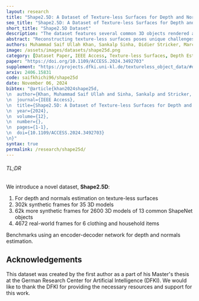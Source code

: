 ```yaml
---
layout: research
title: "Shape2.5D: A Dataset of Texture-less Surfaces for Depth and Normals Estimation"
seo_title: "Shape2.5D: A Dataset of Texture-less Surfaces for Depth and Normals Estimation"
short_title: "Shape2.5D Dataset"
description: "The dataset features several common 3D objects rendered as images in Blender with no textures and different lights. Depth and normal maps are provided."
abstract: "Reconstructing texture-less surfaces poses unique challenges in computer vision, primarily due to the lack of specialized datasets that cater to the nuanced needs of depth and normals estimation in the absence of textural information. We introduce ”Shape2.5D,” a novel, large-scale dataset designed to address this gap. Comprising 1.17 million frames spanning over 39,772 3D models and 48 unique objects, our dataset provides depth and surface normal maps for texture-less object reconstruction. The proposed dataset includes synthetic images rendered with 3D modeling software to simulate various lighting conditions and viewing angles. It also includes a real-world subset comprising 4672 frames captured with a depth camera. Our comprehensive benchmarks showcase the dataset’s ability to support the development of algorithms that robustly estimate depth and normals from RGB images, and perform voxel reconstruction. Our open-source data generation pipeline allows the dataset to be extended and adapted for future research."
authors: Muhammad Saif Ullah Khan, Sankalp Sinha, Didier Stricker, Marcus Liwicki, Muhammad Zeshan Afzal
image: /assets/images/datasets/shape25d.png
category: [Dataset Paper, IEEE Access, Texture-less Surfaces, Depth Estimation, Normal Estimation]
paper: "https://doi.org/10.1109/ACCESS.2024.3492703"
supplement: "https://projects.dfki.uni-kl.de/textureless_object_data/#downloads"
arxiv: 2406.15831
code: saifkhichi96/shape25d
date: November 06, 2024
bibtex: "@article{khan2024shape25d,
\n  author={Khan, Muhammad Saif Ullah and Sinha, Sankalp and Stricker, Didier and Liwicki, Marcus and Afzal, Muhammad Zeshan},
\n  journal={IEEE Access}, 
\n  title={Shape2.5D: A Dataset of Texture-less Surfaces for Depth and Normals Estimation}, 
\n  year={2024},
\n  volume={12},
\n  number={},
\n  pages={1-1},
\n  doi={10.1109/ACCESS.2024.3492703}
\n}"
syntax: true
permalink: /research/shape25d/
---
```


<!-- TL;DR -->
<div class="mdc-card mdc-card--outlined highlighted" style="margin: 1em 0;">
    <h6 class="mdc-typography--headline6">TL;DR</h6>
    <div>We introduce a novel dataset, <b>Shape2.5D</b>:
        <ol>
            <li>For depth and normals estimation on texture-less surfaces</li>
            <li>302k synthetic frames for 35 3D models</li>
            <li>62k more synthetic frames for 2600 3D models of 13 common ShapeNet objects</li>
            <li>4672 real-world frames for 6 clothing and household items</li>
        </ol>
    </div>
    <div>Benchmarks using an encoder-decoder network for depth and normals estimation.</div>
</div>

## Acknowledgements

This dataset was created by the first author as a part of his Master's thesis at the German Research Center for Artificial Intelligence (DFKI). We would like to thank the DFKI for providing the necessary resources and support for this work.
